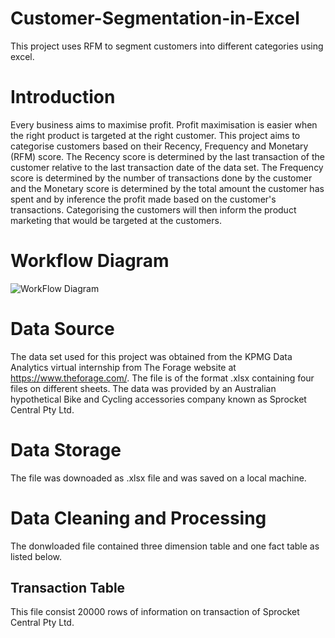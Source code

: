 # Customer-Segmentation-in-Excel
This project uses RFM to segment customers into different categories using excel.

# Introduction

Every business aims to maximise profit. Profit maximisation is easier when the right product is targeted at the right customer. This project aims to categorise customers based on their Recency, Frequency and Monetary (RFM) score. The Recency score is determined by the last transaction of the customer relative to the last transaction date of the data set. The Frequency score is determined by the number of transactions done by the customer and the Monetary score is determined by the total amount the customer has spent and by inference the profit made based on the customer's transactions. Categorising the customers will then inform the product marketing that would be targeted at the customers. 

# Workflow Diagram
![WorkFlow Diagram](https://github.com/MosunmolaRaji/Customer-Segmentation-in-Excel/assets/138968251/971626c1-5b15-45c6-914d-e0c8aa58cd89)

# Data Source
The data set used for this project was obtained from the KPMG Data Analytics virtual internship from The Forage website at https://www.theforage.com/. The file is of the format .xlsx containing four files on different sheets. The data was provided by an Australian hypothetical Bike and Cycling accessories company known as Sprocket Central Pty Ltd.

# Data Storage
The file was downoaded as .xlsx file and was saved on a local machine.

# Data Cleaning and Processing
The donwloaded file contained three dimension table and one fact table as listed below. 

## Transaction Table
This file consist 20000 rows of information on transaction of Sprocket Central Pty Ltd.

## 



